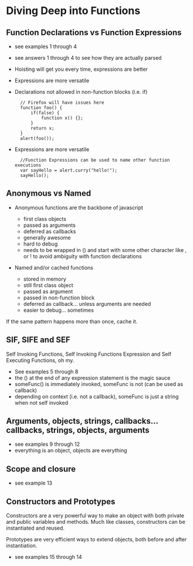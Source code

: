 # Diving Deep into Functions

## Function Declarations vs Function Expressions

- see examples 1 through 4
- see answers 1 through 4 to see how they are actually parsed
- Hoisting will get you every time, expressions are better
- Expressions are more versatile
- Declarations not allowed in non-function blocks (i.e. if)
		
		// Firefox will have issues here
		function foo() {
		    if(false) {
		        function x() {};
		    }
		    return x;
		}
		alert(foo());

- Expressions are more versatile

		//Function Expressions can be used to name other function executions
		var sayHello = alert.curry("hello!");
		sayHello();

## Anonymous vs Named

- Anonymous functions are the backbone of javascript
	- first class objects
	- passed as arguments
	- deferred as callbacks
	- generally awesome
	- hard to debug
	- needs to be wrapped in () and start with some other character like , or ! to avoid ambiguity with function declarations

- Named and/or cached functions
	- stored in memory
	- still first class object
	- passed as argument
	- passed in non-function block
	- deferred as callback... unless arguments are needed
	- easier to debug... sometimes

If the same pattern happens more than once, cache it.

## SIF, SIFE and SEF

Self Invoking Functions, Self Invoking Functions Expression and Self Executing Functions, oh my.

- See examples 5 through 8
- the () at the end of any expression statement is the magic sauce
- someFunc() is immediately invoked, someFunc is not (can be used as callback)
- depending on context (i.e. not a callback), someFunc is just a string when not self invoked

## Arguments, objects, strings, callbacks... callbacks, strings, objects, arguments 

- see examples 9 through 12
- everything is an object, objects are everything

## Scope and closure

- see example 13

## Constructors and Prototypes

Constructors are a very powerful way to make an object with both private and public variables and methods. Much like classes, constructors can be instantiated and reused.

Prototypes are very efficient ways to extend objects, both before and after instantiation.

- see examples 15 through 14
